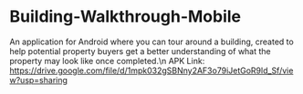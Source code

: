 # Building-Walkthrough-Mobile
An application for Android where you can tour around a building, created to help potential property buyers get a better understanding of what the property may look like once completed.\n
APK Link: https://drive.google.com/file/d/1mpk032gSBNny2AF3o79iJetGoR9ld_Sf/view?usp=sharing
